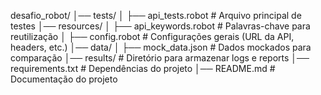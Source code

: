 desafio_robot/
│── tests/
│   ├── api_tests.robot  # Arquivo principal de testes
│── resources/
│   ├── api_keywords.robot  # Palavras-chave para reutilização
│   ├── config.robot  # Configurações gerais (URL da API, headers, etc.)
│── data/
│   ├── mock_data.json  # Dados mockados para comparação
│── results/  # Diretório para armazenar logs e reports
│── requirements.txt  # Dependências do projeto
│── README.md  # Documentação do projeto
